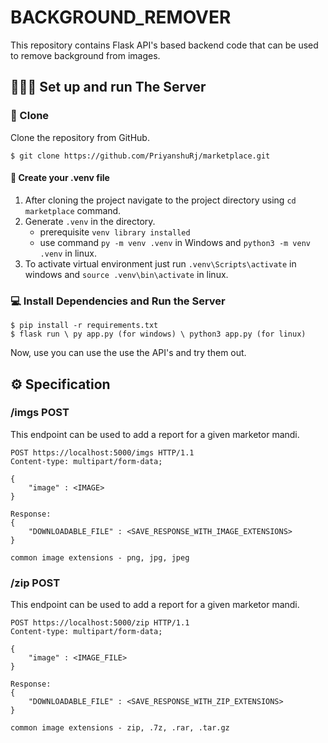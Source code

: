 # BACKGROUND_REMOVER

This repository contains  Flask API's based backend code that can be used to remove background from images.


## 👨🏻‍🔬 Set up and run The Server

### 📃 Clone

Clone the repository from GitHub.

```
$ git clone https://github.com/PriyanshuRj/marketplace.git
```



#### 📂 Create your .venv file

1. After cloning the project navigate to the project directory using `cd marketplace` command.
2. Generate `.venv` in the directory.
    - prerequisite `venv library installed`
    - use command `py -m venv .venv` in Windows and `python3 -m venv .venv` in linux.
3. To activate virtual environment just run `.venv\Scripts\activate` in windows and `source .venv\bin\activate` in linux.




### 💻 Install Dependencies and Run the Server

```
$ pip install -r requirements.txt
$ flask run \ py app.py (for windows) \ python3 app.py (for linux)
```
Now, use you can use the use the API's and try them out.


## ⚙️ Specification

### /imgs POST
This endpoint can be used to add a report for a given marketor mandi.

```http
POST https://localhost:5000/imgs HTTP/1.1
Content-type: multipart/form-data;

{
    "image" : <IMAGE>
}

Response:
{
    "DOWNLOADABLE_FILE" : <SAVE_RESPONSE_WITH_IMAGE_EXTENSIONS>
}

common image extensions - png, jpg, jpeg
```


### /zip POST
This endpoint can be used to add a report for a given marketor mandi.

```http
POST https://localhost:5000/zip HTTP/1.1
Content-type: multipart/form-data;

{
    "image" : <IMAGE_FILE>
}

Response:
{
    "DOWNLOADABLE_FILE" : <SAVE_RESPONSE_WITH_ZIP_EXTENSIONS>
}

common image extensions - zip, .7z, .rar, .tar.gz

